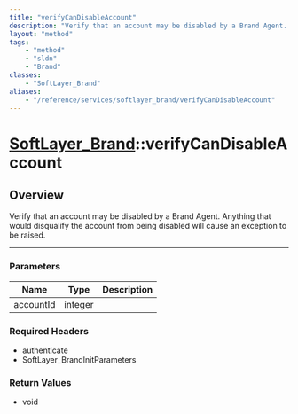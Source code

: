 ```yaml
---
title: "verifyCanDisableAccount"
description: "Verify that an account may be disabled by a Brand Agent.  Anything that would disqualify the account from being disabled... "
layout: "method"
tags:
    - "method"
    - "sldn"
    - "Brand"
classes:
    - "SoftLayer_Brand"
aliases:
    - "/reference/services/softlayer_brand/verifyCanDisableAccount"
---
```

# [SoftLayer_Brand](/reference/services/SoftLayer_Brand)::verifyCanDisableAccount




## Overview 
Verify that an account may be disabled by a Brand Agent.  Anything that would disqualify the account from being disabled will cause an exception to be raised. 

-----

### Parameters 
|Name | Type | Description |
| --- | --- | --- |
|accountId| integer| |


### Required Headers
* authenticate
* SoftLayer_BrandInitParameters


### Return Values
* void




